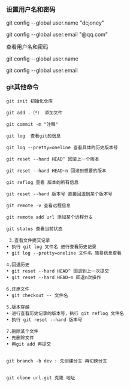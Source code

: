 ### 设置用户名和密码

git config --global user.name "dcjoney"

git config --global user.email "@qq.com"



查看用户名和密码

git config --global user.name

git config --global user.email





### git其他命令

```
git init 初始化仓库

git add .（*） 添加文件

git commit -m "注释"

git log  查看git的信息

git log --pretty=oneline 查看具体的历史版本号

git reset --hard HEAD^ 回滚上一个版本

git reset --hard HEAD~n 回滚到想要的版本

git reflog 查看 版本的所有信息

git reset --hard 版本号 直接回退到某个版本号

git remote -v 查看远程信息

git remote add url 添加某个远程分支

git status 查看当前状态

 3.查看文件提交记录
• 执行 git log 文件名 进行查看历史记录
• git log --pretty=oneline 文件名 简易信息查看

4.回退历史
• git reset --hard HEAD^ 回退到上一次提交
• git reset --hard HEAD~n 回退n次操作

6.还原文件
• git checkout -- 文件名

5.版本穿越
• 进行查看历史记录的版本号，执行 git reflog 文件名
• 执行 git reset --hard 版本号

7.删除某个文件
• 先删除文件
• 再git add 再提交


git branch -b dev : 先创建分支 再切换分支


git clone url.git 克隆 地址
```

